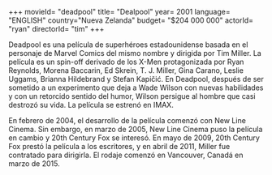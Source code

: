 +++
movieId= "deadpool"
title= "Dealpool"
year= 2001
language= "ENGLISH"
country="Nueva Zelanda"
budget= "$204 000 000"
actorId= "ryan"
directorId= "tim"
+++

Deadpool es una película de superhéroes estadounidense basada en el personaje de Marvel Comics del mismo nombre y dirigida por Tim Miller. La película es un spin-off derivado de los X-Men protagonizada por Ryan Reynolds, Morena Baccarin, Ed Skrein, T. J. Miller, Gina Carano, Leslie Uggams, Brianna Hildebrand y Stefan Kapičić. En Deadpool, después de ser sometido a un experimento que deja a Wade Wilson con nuevas habilidades y con un retorcido sentido del humor, Wilson persigue al hombre que casi destrozó su vida. La película se estrenó en IMAX.

En febrero de 2004, el desarrollo de la película comenzó con New Line Cinema. Sin embargo, en marzo de 2005, New Line Cinema puso la película en cambio y 20th Century Fox se interesó. En mayo de 2009, 20th Century Fox prestó la película a los escritores, y en abril de 2011, Miller fue contratado para dirigirla. El rodaje comenzó en Vancouver, Canadá en marzo de 2015.